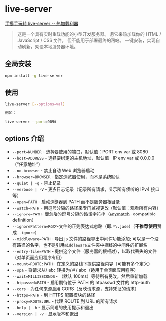 # live-server

[手摸手玩转 live-server -- 热加载利器](https://www.jianshu.com/p/6519807b79f2)

> 这是一个具有实时重载功能的小型开发服务器。
> 用它来热加载你的 HTML / JavaScript / CSS 文件。
> 但不能用于部署最终的网站。
> 一键安装，实现自动刷新，架设本地服务器环境。

## 全局安装

```bash
npm install -g live-server
```

## 使用

```bash
live-server [--options=val]

例如：

live-server --port=9090
```

## options 介绍

- `--port=NUMBER` - 选择要使用的端口，默认值：PORT env var 或 8080
- `--host=ADDRESS` - 选择要绑定的主机地址，默认值：IP env var 或 0.0.0.0（“任意地址”）
- `--no-browser` - 禁止自动 Web 浏览器启动
- `--browser=BROWSER` - 指定浏览器使用，而不是系统默认
- `--quiet | -q` - 禁止记录
- `--verbose | -V` - 更多日志记录（记录所有请求，显示所有侦听的 IPv4 接口等）
- `--open=PATH` - 启动浏览器到 PATH 而不是服务器根目录
- `--watch=PATH` - 用逗号分隔的路径来专门监视更改（默认值：观看所有内容）
- `--ignore=PATH`- 要忽略的逗号分隔的路径字符串（[anymatch](https://github.com/es128/anymatch) -compatible definition）
- `--ignorePattern=RGXP`-文件的正则表达式忽略（即`.*\.jade`）（**不推荐使用**赞成`--ignore`）
- `--middleware=PATH` - 导出.js 文件的路径导出中间件功能添加; 可以是一个没有路径的名字，也不是引用`middleware`文件夹中捆绑的中间件的扩展名
- `--entry-file=PATH` - 提供这个文件（服务器的根相对），以取代丢失的文件（对单页面应用程序有用）
- `--mount=ROUTE:PATH` - 在定义的路线下提供路径内容（可能有多个定义）
- `--spa` - 将请求从/ abc 转换为/＃/ abc（适用于单页面应用程序）
- `--wait=MILLISECONDS` - （默认 100ms）等待所有更改，然后重新加载
- `--htpasswd=PATH` - 启用期待位于 PATH 的 htpasswd 文件的 http-auth
- `--cors` - 为任何来源启用 CORS（反映请求源，支持凭证的请求）
- `--https=PATH` - 到 HTTPS 配置模块的路径
- `--proxy=ROUTE:URL` - 代理 ROUTE 到 URL 的所有请求
- `--help | -h` - 显示简短的使用提示和退出
- `--version | -v` - 显示版本和退出
